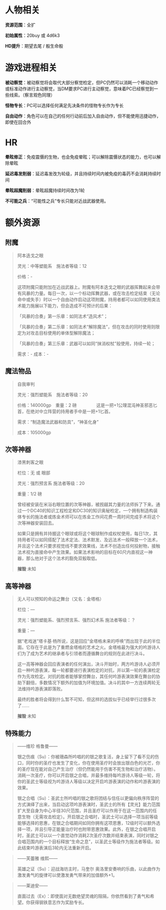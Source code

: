 # 人物相关

**资源范围**：全扩

**初始属性**：20buy 或 4d6k3

**HD提升**：期望去尾 / 骰生命骰

# 游戏进程相关

**被动察觉**：被动察觉将会取代大部分察觉检定，但PC仍然可以消耗一个移动动作或标准动作进行主动察觉，当DM要求PC进行主动察觉，意味着PC已经察觉到一些线索。（察言观色同理）

**怪物专长**：PC可以选择任何满足先决条件的怪物专长作为专长

**自由动作**：角色可以在自己的任何行动前后加入自由动作，但不能使用迅捷动作，即使在回合外

# HR

**晕眩修正**：免疫震慑的生物，也会免疫晕眩；可以解除震慑状态的能力，也可以解除晕眩

**延迟毒发削弱**：延迟毒发改为轮级，并且持续时间内被免疫的毒药不会消耗持续时间

**晕眩超魔削弱**：晕眩超魔持续时间改为1轮

**不可能之兵**：“可能性之兵”专长只能对近战武器使用。

# 额外资源

## 附魔

> 阿本迭戈之眼
>
> 灵光：中等塑能系　施法者等级：12
>
> 价格：-
>
> 
>
> 这项附魔只能附加在近战武器上。附魔有阿本迭戈之眼的武器挥舞起来会带有风暴的力量。每日一次，以一个标动挥舞武器，或在攻击检定结束（无论命中或失手）时以一个自由动作启动这项附魔，持用者都可以如同使用类法术能力施展以下能力，但会造成不可预计的后果：
>
> 「风暴的合奏」第一乐章：如同法术“造风术”；
>
> 「风暴的合奏」第二乐章：如同法术“解除魔法”，但在攻击的同时使用则限定为对攻击目标使用的单体型解除魔法；
>
> 「风暴的合奏」第三乐章：武器可以如同“抹消权杖”般使用，持续一轮；
>
> 
>
> 需求：-
> 成本：-

## 魔法物品

> 自我审判
>
> 灵光：强烈塑能系　施法者等级：20
>
> 价格：140000gp　重量：2 磅
> 　　
> 　　这是一把+1公理混沌神圣邪恶匕首，在绝对中立阵营的持用者手中是一把+1匕首。
>
> 需求：“制造魔法武器和防具”，“神圣化身”
>
> 成本：105000gp

## 次等神器

> 漆黑刺客之眼
>
> 栏位：无 或 眼部
>
> 灵光：强烈预言系	施法者等级：20
>
> 重量：1/2 磅
> 	
>
> 曾经被安装在米浴右眼位置的次等神器，被觊觎其力量的法师拆了下来。通过一个DC40的知识工程检定和DC30的知识奥秘检定，一个拥有制造构装体专长的施法者或炼金术师可以在炼金工作间花费一周时间完成手术将这个次等神器安装回去。
>
> 如果只是拥有并持握这个眼球或将这个眼球制作成权杖使用，每日1次，其持用者可以如同搭配了法术定法、法术默发、及远法术一般释放一个法术，并且这个法术只要求视觉线不要求效果线，法术不创造出任何投射物，接触法术视为直接命中产生效果。如果法术影响的目标在60尺内直视这一神器，那么他对于这个法术的豁免双骰取低。
>
> **摧毁**  未知

## 高等神器

> 无人可以预知的命运之舞台（又名：金塔格）
>
> 栏位：—
>
> 灵光：强烈塑能系、强烈预言系、强烈幻术系	施法者等级：？
>
> 重量：—
> 	
>
> 据“老戏迷”塔卡基·杨所说，这是回应“金塔格未来的呼唤”而出现于此的半位面。它存在于此是为了重燃金塔格的艺术之火。金塔格最为强大的吟游诗人们为了成为艺术的继承者与引领者而遵循舞台的规则在此进行决斗。
>
> 这一高等神器会回应表演者的任何演出，决斗开始时，两方吟游诗人必须开启一种吟游表演，每一轮都要进行表演检定的对抗，并以第一轮的表演检定作为先攻检定。对抗的胜者能够掌控舞台，其任何吟游表演效果在舞台的协助下翻倍，多数情况下额外的加值为环境加值。决斗的其中一方连续两轮无法维持吟游表演即落败。
>
> 最终的胜者将会得到什么暂不可知，但这样的选拔似乎已经举行过很多次了……
>
> **摧毁**  未知

## 特殊能力

> ——维珍 格鲁曼——
>
> 银之伤痕（Su）：你被珊森所吟唱的的银之歌复活，身上留下了看不见的伤口，同时你的圣疗也发生了变化，你在使用圣疗时会放出银白色的光芒，你的圣疗现在能对自己产生治疗（但仍然能用于伤害不死生物和治疗活物）。消耗一次圣疗，你可以开启银之合唱，并最多维持每吟游诗人等级一轮，将你的圣武士等级视为吟游诗人等级以决定开启吟游表演的动作和吟游表演的效果。
>
> ​	银之合唱（Su）：圣武士所吟唱的银之歌将团结与信任以更偏向秩序阵营的方式演绎了出来，当启动这项吟游表演时，圣武士的所有【灵光】能力范围扩大至自身为中心半径30尺范围，并且圣疗可以作用于在这一范围内的任意生物（无需攻击检定）。开启银之合唱时，圣武士可以选择一项当前等级能够选择的恩惠，在银之合唱期间如同你拥有这项恩惠，12级时可以额外选择一项，并且引导正能量治疗时也附带恩惠效果。此外，在银之合唱开启时，圣武士可以以一个直觉动作消耗2次圣疗次数并结束表演，同时对银之合唱范围内的一个目标释放“生命之息”，以圣武士等级作为施法者等级。如此结束吟游表演后3轮内无法重新开启。

> ——芙蕾雅 维熙——
>
> 英雄之证（Su）：迎战海坊主时，马奎尔 奥洛里安奏响的乐曲，以此曲作为激发勇气的旋律可以使激发勇气带来的加值额外+1。

> ——莱迪安——
>
> 直面过去（Ex）：即使面对无数绝望灵魂的阻隔，你依然看到了勇气和希望。你获得钢铁意志作为奖励专长。

